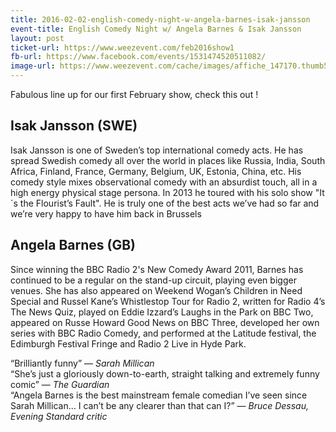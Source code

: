 ```yaml
---
title: 2016-02-02-english-comedy-night-w-angela-barnes-isak-jansson
event-title: English Comedy Night w/ Angela Barnes & Isak Jansson
layout: post
ticket-url: https://www.weezevent.com/feb2016show1
fb-url: https://www.facebook.com/events/1531474520511082/
image-url: https://www.weezevent.com/cache/images/affiche_147170.thumb53700.1450192210.png
---
```


Fabulous line up for our first February show, check this out !

## Isak Jansson (SWE)

Isak Jansson is one of Sweden’s top international comedy acts. He has spread Swedish comedy all over the world in places like Russia, India, South Africa, Finland, France, Germany, Belgium, UK, Estonia, China, etc.
His comedy style mixes observational comedy with an absurdist touch, all in a high energy physical stage persona. In 2013 he toured with his solo show "It´s the Flourist’s Fault".
He is truly one of the best acts we’ve had so far and we’re very happy to have him back in Brussels

## Angela Barnes (GB)

Since winning the BBC Radio 2's New Comedy Award 2011, Barnes has continued to be a regular on the stand-up circuit, playing even bigger venues. She has also appeared on Weekend Wogan’s Children in Need Special and Russel Kane’s Whistlestop Tour for Radio 2, written for Radio 4’s The News Quiz, played on Eddie Izzard’s Laughs in the Park on BBC Two, appeared on Russe Howard Good News on BBC Three, developed her own series with BBC Radio Comedy, and performed at the Latitude festival, the Edimburgh Festival Fringe and Radio 2 Live in Hyde Park.

“Brilliantly funny” &mdash; *Sarah Millican*  
“She’s just a gloriously down-to-earth, straight talking and extremely funny comic” &mdash; *The Guardian*  
“Angela Barnes is the best mainstream female comedian I’ve seen since Sarah Millican… I can’t be any clearer than that can I?” &mdash; *Bruce Dessau, Evening Standard critic*